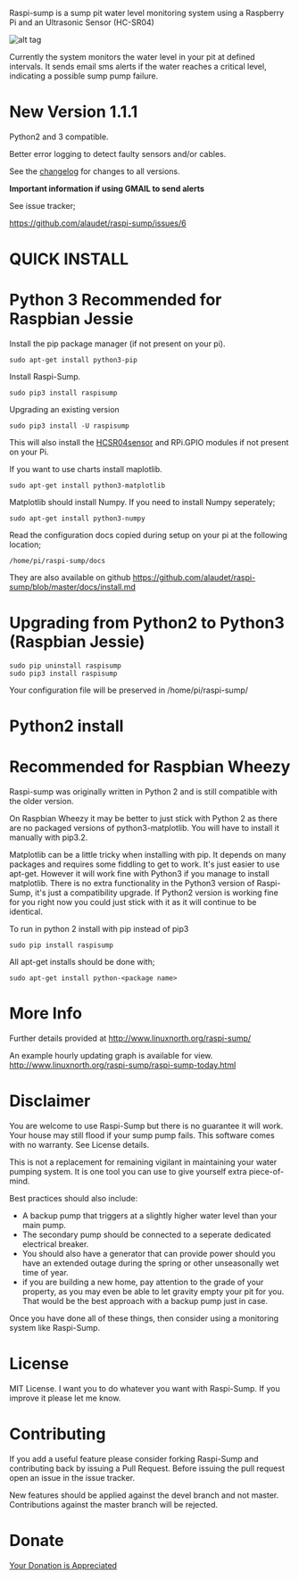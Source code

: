 Raspi-sump is a sump pit water level monitoring system using a Raspberry Pi and an 
Ultrasonic Sensor (HC-SR04)


![alt tag](http://www.linuxnorth.org/raspi-sump/images/raspi-chart.png)


Currently the system monitors the water level in your pit at defined intervals. It sends
email sms alerts if the water reaches a critical level, indicating a possible sump pump failure.

New Version 1.1.1
=================

Python2 and 3 compatible.

Better error logging to detect faulty sensors and/or cables.


See the [changelog](https://github.com/alaudet/raspi-sump/blob/master/changelog) 
for changes to all versions.

**Important information if using GMAIL to send alerts**

See issue tracker;

https://github.com/alaudet/raspi-sump/issues/6
 

QUICK INSTALL 
=============

Python 3 Recommended for Raspbian Jessie
=====================================

Install the pip package manager (if not present on your pi).

    sudo apt-get install python3-pip


Install Raspi-Sump.

    sudo pip3 install raspisump

Upgrading an existing version


    sudo pip3 install -U raspisump

This will also install the [HCSR04sensor](https://github.com/alaudet/hcsr04sensor) and  RPi.GPIO modules if not present on your Pi.

If you want to use charts install maplotlib.

    sudo apt-get install python3-matplotlib


Matplotlib should install Numpy.  If you need to install Numpy seperately;

    sudo apt-get install python3-numpy

Read the configuration docs copied during setup on your pi at the following location;

    /home/pi/raspi-sump/docs

They are also available on github https://github.com/alaudet/raspi-sump/blob/master/docs/install.md


Upgrading from Python2 to Python3 (Raspbian Jessie)
=================================

    sudo pip uninstall raspisump
    sudo pip3 install raspisump


Your configuration file will be preserved in /home/pi/raspi-sump/


Python2 install
===============

Recommended for Raspbian Wheezy
===============================

Raspi-sump was originally written in Python 2 and is still compatible with the
older version.

On Raspbian Wheezy it may be better to just stick with Python 2 as there are no
packaged versions of python3-matplotlib.  You will have to install it manually
with pip3.2.

Matplotlib can be a little tricky when installing with pip.  It depends on many
packages and requires some fiddling to get to work.  It's just easier to use
apt-get.  However it will work fine with Python3 if you manage to install
matplotlib.  There is no extra functionality in the Python3 version of
Raspi-Sump, it's just a compatibility upgrade.  If Python2 version is working
fine for you right now you could just stick with it as it will continue to be
identical.

To run in python 2 install with pip instead of pip3

    sudo pip install raspisump

All apt-get installs should be done with;

    sudo apt-get install python-<package name>

More Info
=========
Further details provided at http://www.linuxnorth.org/raspi-sump/

An example hourly updating graph is available for view.
http://www.linuxnorth.org/raspi-sump/raspi-sump-today.html

Disclaimer
==========
You are welcome to use Raspi-Sump but there is no guarantee it will work. Your house may still flood if your sump pump fails. This software comes with no warranty. See License details.

This is not a replacement for remaining vigilant in maintaining your water pumping system. It is one tool you can use to give yourself extra piece-of-mind.

Best practices should also include:

* A backup pump that triggers at a slightly higher water level than your main pump.
* The secondary pump should be connected to a seperate dedicated electrical breaker. 
* You should also have a generator that can provide power should you have an extended outage during the spring or other unseasonally wet time of year.
* if you are building a new home, pay attention to the grade of your property, as you may even be able to let gravity empty your pit for you.  That would be the best approach with a backup pump just in case. 

Once you have done all of these things, then consider using a monitoring system like Raspi-Sump.

License
=======
MIT License.  I want you to do whatever you want with Raspi-Sump.  If you
improve it please let me know.

Contributing
============
If you add a useful feature please consider forking Raspi-Sump and contributing
back by issuing a Pull Request.  Before issuing the pull request open an issue
in the issue tracker.  

New features should be applied against the devel branch and not master.
Contributions against the master branch will be rejected.

Donate
======

[Your Donation is Appreciated](https://www.linuxnorth.org/donate/)



